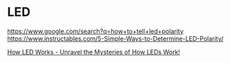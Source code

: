 # LED
https://www.google.com/search?q=how+to+tell+led+polarity https://www.instructables.com/5-Simple-Ways-to-Determine-LED-Polarity/

[How LED Works - Unravel the Mysteries of How LEDs Work!](https://youtu.be/O8M2z2hIbag)
